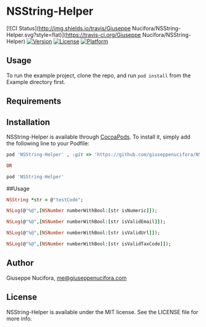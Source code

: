 # NSString-Helper

[![CI Status](http://img.shields.io/travis/Giuseppe Nucifora/NSString-Helper.svg?style=flat)](https://travis-ci.org/Giuseppe Nucifora/NSString-Helper)
[![Version](https://img.shields.io/cocoapods/v/NSString-Helper.svg?style=flat)](http://cocoapods.org/pods/NSString-Helper)
[![License](https://img.shields.io/cocoapods/l/NSString-Helper.svg?style=flat)](http://cocoapods.org/pods/NSString-Helper)
[![Platform](https://img.shields.io/cocoapods/p/NSString-Helper.svg?style=flat)](http://cocoapods.org/pods/NSString-Helper)

## Usage

To run the example project, clone the repo, and run `pod install` from the Example directory first.

## Requirements

## Installation

NSString-Helper is available through [CocoaPods](http://cocoapods.org). To install
it, simply add the following line to your Podfile:

```ruby
pod 'NSString-Helper' , :git => 'https://github.com/giuseppenucifora/NSString-Helper.git'

OR

pod 'NSString-Helper'
```
##Usage

```ruby
NSString *str = @"testCode";

NSLog(@"%@",[NSNumber numberWithBool:[str isNumeric]]);

NSLog(@"%@",[NSNumber numberWithBool:[str isValidEmail]]);

NSLog(@"%@",[NSNumber numberWithBool:[str isValidUrl]]);

NSLog(@"%@",[NSNumber numberWithBool:[str isValidTaxCode]]);


```

## Author

Giuseppe Nucifora, me@giuseppenucifora.com

## License

NSString-Helper is available under the MIT license. See the LICENSE file for more info.
